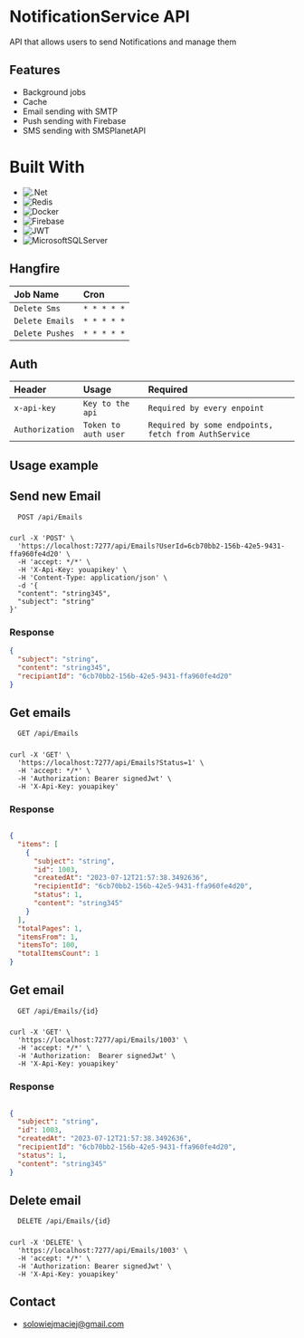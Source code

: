 
# NotificationService API

API that allows users to send Notifications and manage them

## Features

- Background jobs
- Cache
- Email sending with SMTP
- Push sending with Firebase
- SMS sending with SMSPlanetAPI


# Built With
* ![.Net](https://img.shields.io/badge/.NET-5C2D91?style=for-the-badge&logo=.net&logoColor=white)
* ![Redis](https://img.shields.io/badge/redis-%23DD0031.svg?style=for-the-badge&logo=redis&logoColor=white)
* ![Docker](https://img.shields.io/badge/docker-%230db7ed.svg?style=for-the-badge&logo=docker&logoColor=white) 
* ![Firebase](https://img.shields.io/badge/firebase-%23039BE5.svg?style=for-the-badge&logo=firebase) 
* ![JWT](https://img.shields.io/badge/JWT-black?style=for-the-badge&logo=JSON%20web%20tokens)  
* ![MicrosoftSQLServer](https://img.shields.io/badge/Microsoft%20SQL%20Sever-CC2927?style=for-the-badge&logo=microsoft%20sql%20server&logoColor=white)

## Hangfire

| Job Name        | Cron        |
|:----------------|:------------|
| `Delete Sms`    | `* * * * *` |
| `Delete Emails` | `* * * * *` |
| `Delete Pushes` | `* * * * *` |

## Auth


| Header          | Usage                | Required                                                |
|:----------------|:---------------------|:--------------------------------------------------------|
| `x-api-key`     | `Key to the api`     | `Required by every enpoint`                             |
| `Authorization` | `Token to auth user` | `Required by some endpoints, fetch from AuthService`    |

## Usage example

## Send new Email

```http
  POST /api/Emails
```
#####
```curl
curl -X 'POST' \
  'https://localhost:7277/api/Emails?UserId=6cb70bb2-156b-42e5-9431-ffa960fe4d20' \
  -H 'accept: */*' \
  -H 'X-Api-Key: youapikey' \
  -H 'Content-Type: application/json' \
  -d '{
  "content": "string345",
  "subject": "string"
}'

```

### Response 

```json
{
  "subject": "string",
  "content": "string345",
  "recipiantId": "6cb70bb2-156b-42e5-9431-ffa960fe4d20"
}
```

## Get emails
```http
  GET /api/Emails
```
#####
```curl
curl -X 'GET' \
  'https://localhost:7277/api/Emails?Status=1' \
  -H 'accept: */*' \
  -H 'Authorization: Bearer signedJwt' \
  -H 'X-Api-Key: youapikey'
```

### Response 

```json

{
  "items": [
    {
      "subject": "string",
      "id": 1003,
      "createdAt": "2023-07-12T21:57:38.3492636",
      "recipientId": "6cb70bb2-156b-42e5-9431-ffa960fe4d20",
      "status": 1,
      "content": "string345"
    }
  ],
  "totalPages": 1,
  "itemsFrom": 1,
  "itemsTo": 100,
  "totalItemsCount": 1
}

```
## Get email
```http
  GET /api/Emails/{id}
```
#####
```curl
curl -X 'GET' \
  'https://localhost:7277/api/Emails/1003' \
  -H 'accept: */*' \
  -H 'Authorization:  Bearer signedJwt' \
  -H 'X-Api-Key: youapikey'
```

### Response

```json

{
  "subject": "string",
  "id": 1003,
  "createdAt": "2023-07-12T21:57:38.3492636",
  "recipientId": "6cb70bb2-156b-42e5-9431-ffa960fe4d20",
  "status": 1,
  "content": "string345"
}

```

## Delete email
```http
  DELETE /api/Emails/{id}
```
#####
```curl
curl -X 'DELETE' \
  'https://localhost:7277/api/Emails/1003' \
  -H 'accept: */*' \
  -H 'Authorization: Bearer signedJwt' \
  -H 'X-Api-Key: youapikey'
```

## Contact

- solowiejmaciej@gmail.com